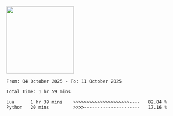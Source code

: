 <img height="180em" src="https://github-readme-stats-eight-theta.vercel.app/api?username=bkundev&show_icons=true&theme=radical&include_all_commits=true&count_private=true"/>
<!--START_SECTION:waka-->

```all_time
From: 04 October 2025 - To: 11 October 2025

Total Time: 1 hr 59 mins

Lua      1 hr 39 mins    >>>>>>>>>>>>>>>>>>>>>----   82.84 %
Python   20 mins         >>>>---------------------   17.16 %
```

<!--END_SECTION:waka-->

